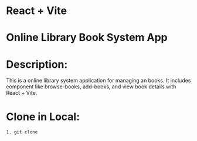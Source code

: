 # React + Vite

# Online Library Book System App

# Description:

This is a online library system application for managing an books. It includes component like browse-books, add-books, and view book details with React + Vite.

# Clone in Local:

    1. git clone
